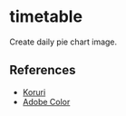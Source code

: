 # timetable
Create daily pie chart image.

## References
* [Koruri](https://koruri.github.io/)
* [Adobe Color](https://color.adobe.com/ja/create/color-wheel)